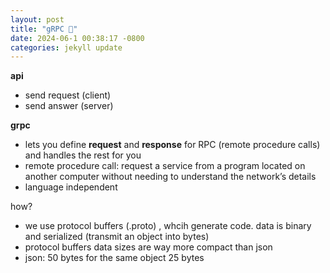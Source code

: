 ```yaml
---
layout: post
title: "gRPC 🙂"
date: 2024-06-1 00:38:17 -0800
categories: jekyll update
---
```


**api** 

- send request (client)
- send answer (server)

**grpc** 

- lets you define **request** and **response** for RPC (remote procedure calls) and handles the rest for you
- remote procedure call: request a service from a program located on another computer without needing to understand the network’s details
- language independent

how? 

- we use protocol buffers (.proto) , whcih generate code. data is binary and serialized (transmit an object into bytes)
- protocol buffers data sizes are way more compact than json
- json: 50 bytes for the same object 25 bytes
